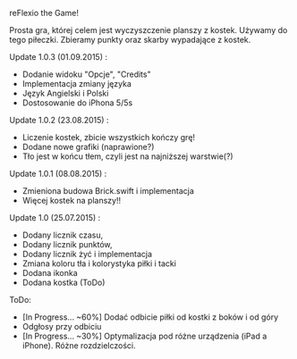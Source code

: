 reFlexio the Game!

Prosta gra, której celem jest wyczyszczenie planszy z kostek. Używamy do tego
piłeczki. Zbieramy punkty oraz skarby wypadające z kostek.

Update 1.0.3 (01.09.2015) :
  - Dodanie widoku "Opcje", "Credits" 
  - Implementacja zmiany języka
  - Język Angielski i Polski 
  - Dostosowanie do iPhona 5/5s 

Update 1.0.2 (23.08.2015) :
  - Liczenie kostek, zbicie wszystkich kończy grę!
  - Dodane nowe grafiki (naprawione?) 
  - Tło jest w końcu tłem, czyli jest na najniższej warstwie(?)

Update 1.0.1 (08.08.2015) :
  - Zmieniona budowa Brick.swift i implementacja
  - Więcej kostek na planszy!!

Update 1.0 (25.07.2015) :
  - Dodany licznik czasu,
  - Dodany licznik punktów,
  - Dodany licznik żyć i implementacja
  - Zmiana koloru tła i kolorystyka piłki i tacki
  - Dodana ikonka
  - Dodana kostka (ToDo)

ToDo:
  - [In Progress... ~60%] Dodać odbicie piłki od kostki z boków i od góry
  - Odgłosy przy odbiciu
  - [In Progress... ~30%] Optymalizacja pod różne urządzenia (iPad a iPhone). Różne rozdzielczości.

